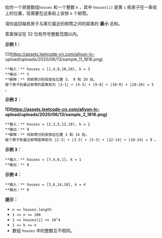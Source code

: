 给你一个房屋数组`houses` 和一个整数 `k` ，其中 `houses[i]` 是第 `i` 栋房子在一条街上的位置，现需要在这条街上安排 `k`
个邮筒。

请你返回每栋房子与离它最近的邮筒之间的距离的 **最小** 总和。

答案保证在 32 位有符号整数范围以内。



**示例 1：**

![](https://assets.leetcode-cn.com/aliyun-lc-
upload/uploads/2020/06/13/sample_11_1816.png)

    
    
    **输入：** houses = [1,4,8,10,20], k = 3
    **输出：** 5
    **解释：** 将邮筒分别安放在位置 3， 9 和 20 处。
    每个房子到最近邮筒的距离和为 |3-1| + |4-3| + |9-8| + |10-9| + |20-20| = 5 。
    

**示例 2：**

**![](https://assets.leetcode-cn.com/aliyun-lc-
upload/uploads/2020/06/13/sample_2_1816.png)**

    
    
    **输入：** houses = [2,3,5,12,18], k = 2
    **输出：** 9
    **解释：** 将邮筒分别安放在位置 3 和 14 处。
    每个房子到最近邮筒距离和为 |2-3| + |3-3| + |5-3| + |12-14| + |18-14| = 9 。
    

**示例 3：**

    
    
    **输入：** houses = [7,4,6,1], k = 1
    **输出：** 8
    

**示例 4：**

    
    
    **输入：** houses = [3,6,14,10], k = 4
    **输出：** 0
    



**提示：**

  * `n == houses.length`
  * `1 <= n <= 100`
  * `1 <= houses[i] <= 10^4`
  * `1 <= k <= n`
  * 数组 `houses` 中的整数互不相同。

